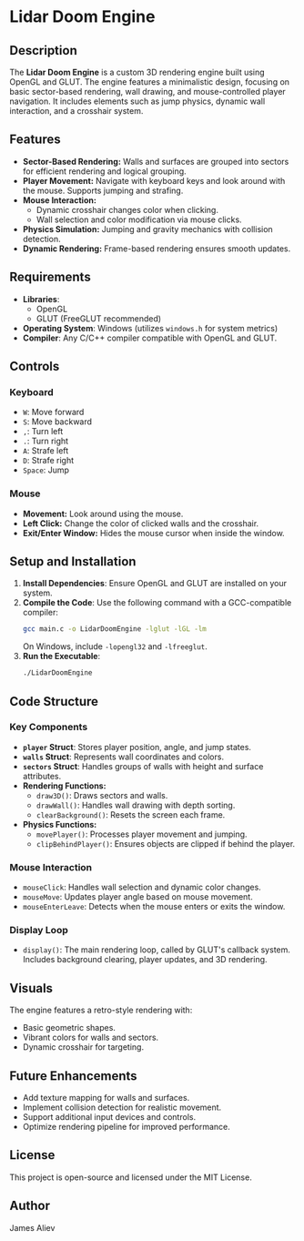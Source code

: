 # Lidar Doom Engine

## Description
The **Lidar Doom Engine** is a custom 3D rendering engine built using OpenGL and GLUT. The engine features a minimalistic design, focusing on basic sector-based rendering, wall drawing, and mouse-controlled player navigation. It includes elements such as jump physics, dynamic wall interaction, and a crosshair system.

## Features
- **Sector-Based Rendering:** Walls and surfaces are grouped into sectors for efficient rendering and logical grouping.
- **Player Movement:** Navigate with keyboard keys and look around with the mouse. Supports jumping and strafing.
- **Mouse Interaction:**
  - Dynamic crosshair changes color when clicking.
  - Wall selection and color modification via mouse clicks.
- **Physics Simulation:** Jumping and gravity mechanics with collision detection.
- **Dynamic Rendering:** Frame-based rendering ensures smooth updates.

## Requirements
- **Libraries**:
  - OpenGL
  - GLUT (FreeGLUT recommended)
- **Operating System**: Windows (utilizes `windows.h` for system metrics)
- **Compiler**: Any C/C++ compiler compatible with OpenGL and GLUT.

## Controls
### Keyboard
- `W`: Move forward
- `S`: Move backward
- `,`: Turn left
- `.`: Turn right
- `A`: Strafe left
- `D`: Strafe right
- `Space`: Jump

### Mouse
- **Movement:** Look around using the mouse.
- **Left Click:** Change the color of clicked walls and the crosshair.
- **Exit/Enter Window:** Hides the mouse cursor when inside the window.

## Setup and Installation
1. **Install Dependencies**: Ensure OpenGL and GLUT are installed on your system.
2. **Compile the Code**:
   Use the following command with a GCC-compatible compiler:
   ```bash
   gcc main.c -o LidarDoomEngine -lglut -lGL -lm
   ```
   On Windows, include `-lopengl32` and `-lfreeglut`.
3. **Run the Executable**:
   ```bash
   ./LidarDoomEngine
   ```

## Code Structure
### Key Components
- **`player` Struct**: Stores player position, angle, and jump states.
- **`walls` Struct**: Represents wall coordinates and colors.
- **`sectors` Struct**: Handles groups of walls with height and surface attributes.
- **Rendering Functions:**
  - `draw3D()`: Draws sectors and walls.
  - `drawWall()`: Handles wall drawing with depth sorting.
  - `clearBackground()`: Resets the screen each frame.
- **Physics Functions:**
  - `movePlayer()`: Processes player movement and jumping.
  - `clipBehindPlayer()`: Ensures objects are clipped if behind the player.

### Mouse Interaction
- `mouseClick`: Handles wall selection and dynamic color changes.
- `mouseMove`: Updates player angle based on mouse movement.
- `mouseEnterLeave`: Detects when the mouse enters or exits the window.

### Display Loop
- `display()`: The main rendering loop, called by GLUT's callback system. Includes background clearing, player updates, and 3D rendering.

## Visuals
The engine features a retro-style rendering with:
- Basic geometric shapes.
- Vibrant colors for walls and sectors.
- Dynamic crosshair for targeting.

## Future Enhancements
- Add texture mapping for walls and surfaces.
- Implement collision detection for realistic movement.
- Support additional input devices and controls.
- Optimize rendering pipeline for improved performance.

## License
This project is open-source and licensed under the MIT License.

## Author
James Aliev

